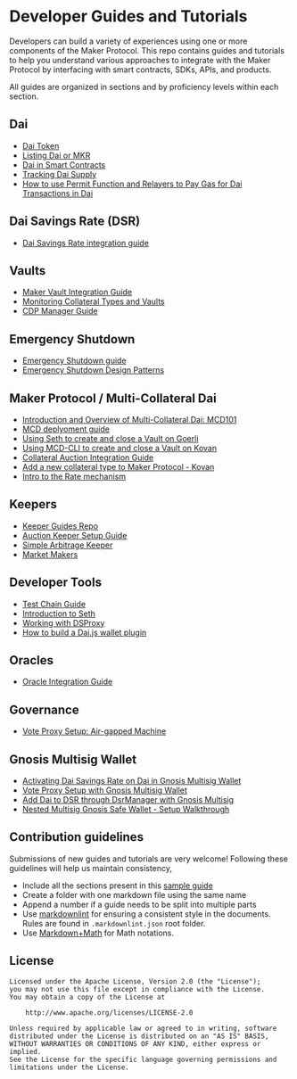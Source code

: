 # Developer Guides and Tutorials

Developers can build a variety of experiences using one or more components of the Maker Protocol. This repo contains guides and tutorials to help you understand various approaches to integrate with the Maker Protocol by interfacing with smart contracts, SDKs, APIs, and products.

All guides are organized in sections and by proficiency levels within each section.

## Dai

- [Dai Token](./dai/dai-token/dai-token.md)
- [Listing Dai or MKR](./exchanges/exchanges-guide/exchanges-guide.md)
- [Dai in Smart Contracts](./dai/dai-in-smart-contracts/dai-in-smart-contracts.md)
- [Tracking Dai Supply](./dai/dai-supply/dai-supply.md)
- [How to use Permit Function and Relayers to Pay Gas for Dai Transactions in Dai](./dai/how-to-use-permit-function/how-to-use-permit-function.md)

## Dai Savings Rate (DSR)

- [Dai Savings Rate integration guide](./dai/dsr-integration-guide/dsr-integration-guide.md)

## Vaults

- [Maker Vault Integration Guide](./vault/vault-integration-guide/vault-integration-guide.md)
- [Monitoring Collateral Types and Vaults](./vault/monitoring-collateral-types-and-vaults/monitoring-collateral-types-and-vaults.md)
- [CDP Manager Guide](./vault/cdp-manager-guide/cdp-manager-guide.md)

## Emergency Shutdown

- [Emergency Shutdown guide](./mcd/emergency-shutdown/emergency-shutdown.md)
- [Emergency Shutdown Design Patterns](./mcd/emergency-shutdown-design-patterns/emergency-shutdown-design-patterns.md)

## Maker Protocol / Multi-Collateral Dai

- [Introduction and Overview of Multi-Collateral Dai: MCD101](./mcd/mcd-101/mcd-101.md)
- [MCD deplyoment guide](./mcd/mcd-deplyoment/mcd-deployment.md)
- [Using Seth to create and close a Vault on Goerli](./mcd/mcd-seth/mcd-seth.md)
- [Using MCD-CLI to create and close a Vault on Kovan](./mcd/mcd-cli/mcd-cli-guide/mcd-cli-guide.md)
- [Collateral Auction Integration Guide](mcd/collateral-auction-integration-guide/collateral-auction-integration-guide.md)
- [Add a new collateral type to Maker Protocol - Kovan](./mcd/add-collateral-type-testnet/add-collateral-type-testnet.md)
- [Intro to the Rate mechanism](./mcd/intro-rate-mechanism/intro-rate-mechanism.md)

## Keepers

- [Keeper Guides Repo](./keepers/README.md)
- [Auction Keeper Setup Guide](./keeper/../keepers/auction-keeper-bot-setup-guide/auction-keeper-bot-setup-guide.md)
- [Simple Arbitrage Keeper](./keeper/../keepers/simple-arbitrage-keeper/simple-arbitrage-keeper.md)
- [Market Makers](./market-makers/market-makers.md)

## Developer Tools

- [Test Chain Guide](./devtools/test-chain-guide/test-chain-guide.md)
- [Introduction to Seth](./devtools/seth/seth-guide/seth-guide.md)
- [Working with DSProxy](./devtools/working-with-dsproxy/working-with-dsproxy.md)
- [How to build a Dai.js wallet plugin](./devtools/Dai.js/How-to-build-dai-js-wallet-plugin.md)

## Oracles

- [Oracle Integration Guide](./oracles/oracle-integration-guide.md)

## Governance

- [Vote Proxy Setup: Air-gapped Machine](./governance/vote-proxy-setup-airgapped-machine/vote-proxy-setup-airgapped-machine.md)


## Gnosis Multisig Wallet

- [Activating Dai Savings Rate on Dai in Gnosis Multisig Wallet](./gnosis-multisig/dsr-gnosis-multisig-guide/dsr-gnosis-multisig-guide.md)
- [Vote Proxy Setup with Gnosis Multisig Wallet](./gnosis-multisig/vote-proxy-setup-gnosis-multisig/vote-proxy-setup-gnosis-multisig.md)
- [Add Dai to DSR through DsrManager with Gnosis Multisig](./gnosis-multisig/dsr-gnosis-multisig-guide/dsr-manager-gnosis-multisig-guide.md)
- [Nested Multisig Gnosis Safe Wallet - Setup Walkthrough](./gnosis-multisig/nested-multisig-gnosis-safe-wallet-setup-walkthrough/nested-multisig-gnosis-safe-wallet-setup-walkthrough.md)

## Contribution guidelines

Submissions of new guides and tutorials are very welcome! Following these guidelines will help us maintain consistency,

- Include all the sections present in this [sample guide](https://github.com/makerdao/developerguides/blob/master/sample/sample-guide/sample-guide.md)  
- Create a folder with one markdown file using the same name
- Append a number if a guide needs to be split into multiple parts
- Use [markdownlint](https://github.com/DavidAnson/markdownlint/tree/v0.20.4) for ensuring a consistent style in the documents. Rules are found in `.markdownlint.json` root folder.
- Use [Markdown+Math](https://marketplace.visualstudio.com/items?itemName=goessner.mdmath) for Math notations.

## License

```text
Licensed under the Apache License, Version 2.0 (the "License");
you may not use this file except in compliance with the License.
You may obtain a copy of the License at

    http://www.apache.org/licenses/LICENSE-2.0

Unless required by applicable law or agreed to in writing, software
distributed under the License is distributed on an "AS IS" BASIS,
WITHOUT WARRANTIES OR CONDITIONS OF ANY KIND, either express or implied.
See the License for the specific language governing permissions and
limitations under the License.
```

